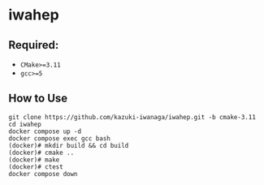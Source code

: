 # iwahep

## Required:
- `CMake>=3.11`
- `gcc>=5`

## How to Use
```
git clone https://github.com/kazuki-iwanaga/iwahep.git -b cmake-3.11
cd iwahep
docker compose up -d
docker compose exec gcc bash
(docker)# mkdir build && cd build
(docker)# cmake ..
(docker)# make
(docker)# ctest
docker compose down
```